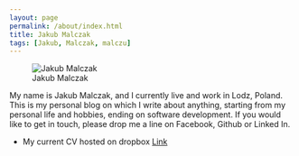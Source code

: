```yaml
---
layout: page
permalink: /about/index.html
title: Jakub Malczak
tags: [Jakub, Malczak, malczu]
---
```

<figure>
  <img src="{{ site.url }}/images/jm.jpg" alt="Jakub Malczak">
  <figcaption>Jakub Malczak</figcaption>
</figure>

My name is Jakub Malczak, and I currently live and work in Lodz, Poland. This is my personal blog on which I write about anything, starting from my personal life and hobbies, ending on software development. 
If you would like to get in touch, please drop me a line on Facebook, Github or Linked In.

* My current CV hosted on dropbox [Link](https://dl.dropboxusercontent.com/u/1141130/CV%20english.pdf)